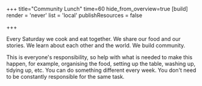+++
title="Community Lunch"
time=60
hide_from_overview=true
[build]
  render = 'never'
  list = 'local'
  publishResources = false

+++

Every Saturday we cook and eat together. We share our food and our stories. We learn about each other and the world. We build community.

This is everyone's responsibility, so help with what is needed to make this happen, for example, organising the food, setting up the table, washing up, tidying up, etc. You can do something different every week. You don't need to be constantly responsible for the same task.
